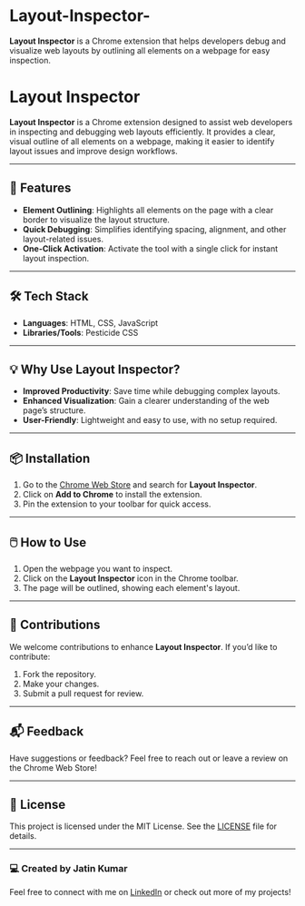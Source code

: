 # Layout-Inspector-
**Layout Inspector** is a Chrome extension that helps developers debug and visualize web layouts by outlining all elements on a webpage for easy inspection.
# Layout Inspector  

**Layout Inspector** is a Chrome extension designed to assist web developers in inspecting and debugging web layouts efficiently. It provides a clear, visual outline of all elements on a webpage, making it easier to identify layout issues and improve design workflows.  

---

## 🚀 Features  

- **Element Outlining**: Highlights all elements on the page with a clear border to visualize the layout structure.  
- **Quick Debugging**: Simplifies identifying spacing, alignment, and other layout-related issues.  
- **One-Click Activation**: Activate the tool with a single click for instant layout inspection.  

---

## 🛠️ Tech Stack  

- **Languages**: HTML, CSS, JavaScript  
- **Libraries/Tools**: Pesticide CSS  

---

## 💡 Why Use Layout Inspector?  

- **Improved Productivity**: Save time while debugging complex layouts.  
- **Enhanced Visualization**: Gain a clearer understanding of the web page’s structure.  
- **User-Friendly**: Lightweight and easy to use, with no setup required.  

---

## 📦 Installation  

1. Go to the [Chrome Web Store](#) and search for **Layout Inspector**.  
2. Click on **Add to Chrome** to install the extension.  
3. Pin the extension to your toolbar for quick access.  

---

## 🖱️ How to Use  

1. Open the webpage you want to inspect.  
2. Click on the **Layout Inspector** icon in the Chrome toolbar.  
3. The page will be outlined, showing each element's layout.  

---

## 🤝 Contributions  

We welcome contributions to enhance **Layout Inspector**. If you’d like to contribute:  
1. Fork the repository.  
2. Make your changes.  
3. Submit a pull request for review.  

---

## 📬 Feedback  

Have suggestions or feedback? Feel free to reach out or leave a review on the Chrome Web Store!  

---

## 📜 License  

This project is licensed under the MIT License. See the [LICENSE](LICENSE) file for details.  

---  

### 💻 Created by Jatin Kumar  
Feel free to connect with me on [LinkedIn](#) or check out more of my projects!  
